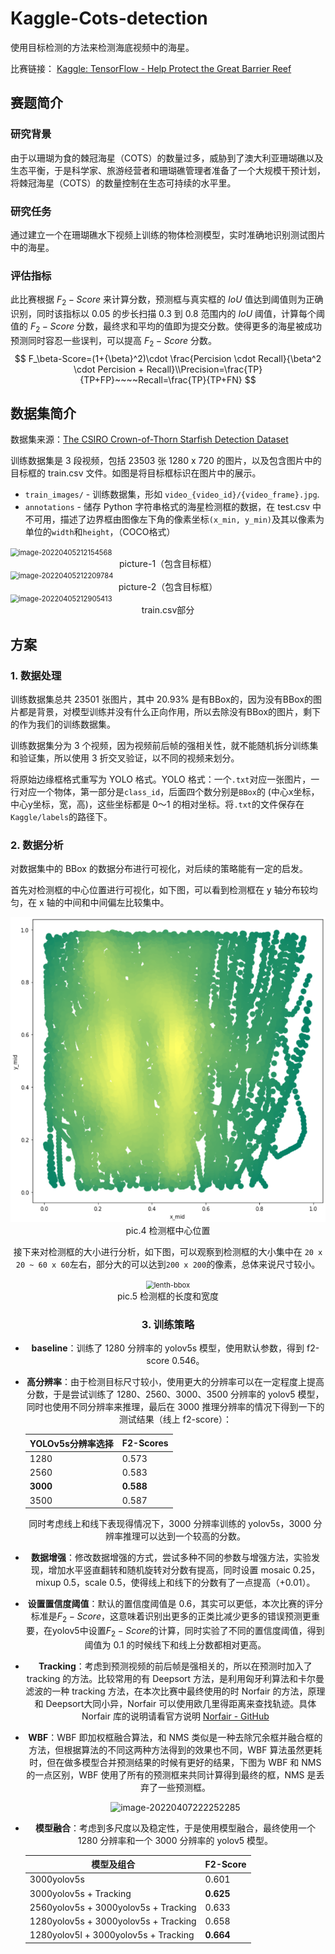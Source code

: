 # Kaggle-Cots-detection

使用目标检测的方法来检测海底视频中的海星。

比赛链接： [Kaggle: TensorFlow - Help Protect the Great Barrier Reef](https://www.kaggle.com/competitions/tensorflow-great-barrier-reef/overview)



## 赛题简介

### 研究背景

由于以珊瑚为食的棘冠海星（COTS）的数量过多，威胁到了澳大利亚珊瑚礁以及生态平衡，于是科学家、旅游经营者和珊瑚礁管理者准备了一个大规模干预计划，将棘冠海星（COTS）的数量控制在生态可持续的水平里。

### 研究任务

通过建立一个在珊瑚礁水下视频上训练的物体检测模型，实时准确地识别测试图片中的海星。

### 评估指标

此比赛根据 $F_2-Score$ 来计算分数，预测框与真实框的 $IoU$ 值达到阈值则为正确识别，同时该指标以 0.05 的步长扫描 0.3 到 0.8 范围内的 $IoU$ 阈值，计算每个阈值的 $F_2-Score$ 分数，最终求和平均的值即为提交分数。使得更多的海星被成功预测同时容忍一些误判，可以提高 $F_2-Score$ 分数。
$$
F_\beta-Score=(1+{\beta}^2)\cdot \frac{Percision \cdot Recall}{\beta^2 \cdot Percision + Recall}\\Precision=\frac{TP}{TP+FP}~~~~Recall=\frac{TP}{TP+FN}
$$

## 数据集简介

数据集来源：[The CSIRO Crown-of-Thorn Starfish Detection Dataset](https://arxiv.org/abs/2111.14311)

训练数据集是 3 段视频，包括 23503 张 1280 x 720 的图片，以及包含图片中的目标框的 train.csv 文件。如图是将目标框标识在图片中的展示。

- `train_images/` - 训练数据集，形如 `video_{video_id}/{video_frame}.jpg`.
- `annotations` - 储存 Python 字符串格式的海星检测框的数据，在 test.csv 中不可用，描述了边界框由图像左下角的像素坐标`(x_min, y_min)`及其以像素为单位的`width`和`height`，（COCO格式）

<img src="C:\Users\c\AppData\Roaming\Typora\typora-user-images\image-20220405212154568.png" alt="image-20220405212154568" style="zoom:80%;" />

<center>picture-1（包含目标框）</center>

<img src="C:\Users\c\AppData\Roaming\Typora\typora-user-images\image-20220405212209784.png" alt="image-20220405212209784" style="zoom:80%;" />

<center>picture-2（包含目标框）</center>

<img src="C:\Users\c\AppData\Roaming\Typora\typora-user-images\image-20220405212905413.png" alt="image-20220405212905413" style="zoom:80%;" />

<center>train.csv部分</center>



## 方案

### 1. 数据处理

训练数据集总共 23501 张图片，其中 20.93% 是有BBox的，因为没有BBox的图片都是背景，对模型训练并没有什么正向作用，所以去除没有BBox的图片，剩下的作为我们的训练数据集。

训练数据集分为 3 个视频，因为视频前后帧的强相关性，就不能随机拆分训练集和验证集，所以使用 3 折交叉验证，以不同的视频来划分。

将原始边缘框格式重写为 YOLO 格式。YOLO 格式：一个`.txt`对应一张图片，一行对应一个物体，第一部分是`class_id`，后面四个数分别是`BBox`的 (中心x坐标，中心y坐标，宽，高)，这些坐标都是 0～1 的相对坐标。将`.txt`的文件保存在`Kaggle/labels`的路径下。

### 2. 数据分析

对数据集中的 BBox 的数据分布进行可视化，对后续的策略能有一定的启发。

首先对检测框的中心位置进行可视化，如下图，可以看到检测框在 y 轴分布较均匀，在 x 轴的中间和中间偏左比较集中。

<img src="\assets\readme\position-xy.png" alt="position-xy" style="zoom:80%;" />

<center>pic.4 检测框中心位置

接下来对检测框的大小进行分析，如下图，可以观察到检测框的大小集中在 `20 x 20 ~ 60 x 60`左右，部分大的可以达到`200 x 200`的像素，总体来说尺寸较小。

<img src="G:\project\GitHub\Kaggle-Cots-detection\assets\readme\lenth-bbox.png" alt="lenth-bbox" style="zoom:80%;" />

<center>pic.5 检测框的长度和宽度

### 3. 训练策略

- **baseline**：训练了 1280 分辨率的 yolov5s 模型，使用默认参数，得到 f2-score 0.546。

- **高分辨率**：由于检测目标尺寸较小，使用更大的分辨率可以在一定程度上提高分数，于是尝试训练了 1280、2560、3000、3500 分辨率的 yolov5 模型，同时也使用不同分辨率来推理，最后在 3000 推理分辨率的情况下得到一下的测试结果（线上 f2-score）：

  | **YOLOv5s分辨率选择** | **F2-Scores** |
  | :-------------------- | ------------- |
  | 1280                  | 0.573         |
  | 2560                  | 0.583         |
  | **3000**              | **0.588**     |
  | 3500                  | 0.587         |

  同时考虑线上和线下表现得情况下，3000 分辨率训练的 yolov5s，3000 分辨率推理可以达到一个较高的分数。

- **数据增强**：修改数据增强的方式，尝试多种不同的参数与增强方法，实验发现，增加水平竖直翻转和随机旋转对分数有提高，同时设置 mosaic 0.25，mixup 0.5，scale 0.5，使得线上和线下的分数有了一点提高（+0.01）。

- **设置置信度阈值**：默认的置信度阈值是 0.6，其实可以更低，本次比赛的评分标准是$F_2-Score$，这意味着识别出更多的正类比减少更多的错误预测更重要，在yolov5中设置$F_2-Score$的计算，同时实验了不同的置信度阈值，得到阈值为 0.1 的时候线下和线上分数都相对更高。

- **Tracking**：考虑到预测视频的前后帧是强相关的，所以在预测时加入了 tracking 的方法。比较常用的有 Deepsort 方法，是利用匈牙利算法和卡尔曼滤波的一种 tracking 方法，在本次比赛中最终使用的时 Norfair 的方法，原理和 Deepsort大同小异，Norfair 可以使用欧几里得距离来查找轨迹。具体 Norfair 库的说明请看官方说明 [Norfair - GitHub](https://github.com/tryolabs/norfair) 

- **WBF**：WBF 即加权框融合算法，和 NMS 类似是一种去除冗余框并融合框的方法，但根据算法的不同这两种方法得到的效果也不同，WBF 算法虽然更耗时，但在做多模型合并预测结果的时候有更好的结果，下图为 WBF 和 NMS 的一点区别，WBF 使用了所有的预测框来共同计算得到最终的框，NMS 是丢弃了一些预测框。

  ![image-20220407222252285](C:\Users\c\AppData\Roaming\Typora\typora-user-images\image-20220407222252285.png)

- **模型融合**：考虑到多尺度以及稳定性，于是使用模型融合，最终使用一个 1280 分辨率和一个 3000 分辨率的 yolov5 模型。

  | **模型及组合**                       | **F2-Score** |
  | ------------------------------------ | ------------ |
  | 3000yolov5s                          | 0.601        |
  | 3000yolov5s + Tracking               | **0.625**    |
  | 2560yolov5s + 3000yolov5s + Tracking | 0.633        |
  | 1280yolov5s + 3000yolov5s + Tracking | 0.658        |
  | 1280yolov5l + 3000yolov5s + Tracking | **0.664**    |















